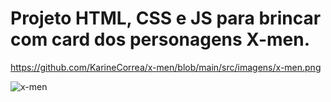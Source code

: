 # Projeto HTML, CSS e JS para brincar com card dos personagens X-men.
https://github.com/KarineCorrea/x-men/blob/main/src/imagens/x-men.png

![x-men](https://github.com/KarineCorrea/x-men/assets/29431471/45ad8315-d6a7-4f02-a183-e666d2d40adb)

